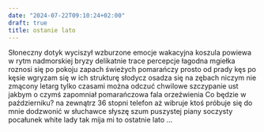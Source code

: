```yaml
---
date: "2024-07-22T09:10:24+02:00"
draft: true
title: ostanie lato
---
```


Słoneczny dotyk wyciszył wzburzone emocje wakacyjna koszula powiewa w
rytm nadmorskiej bryzy delikatnie trace percepcje łagodna mgiełka
roznosi się po pokoju zapach świeżych pomarańczy prosto od prady kęs po
kęsie wgryzam się w ich strukturę słodycz osadza się na zębach niczym
nie zmącony letarg tylko czasami można odczuć chwilowe szczypanie ust
jakbym o czymś zapomniał pomarańczowa fala orzeźwienia Co będzie w
październiku? na zewnątrz 36 stopni telefon aż wibruje ktoś próbuje się
do mnie dodzwonić w słuchawce słyszę szum puszystej piany soczysty
pocałunek white lady tak mija mi to ostatnie lato …
